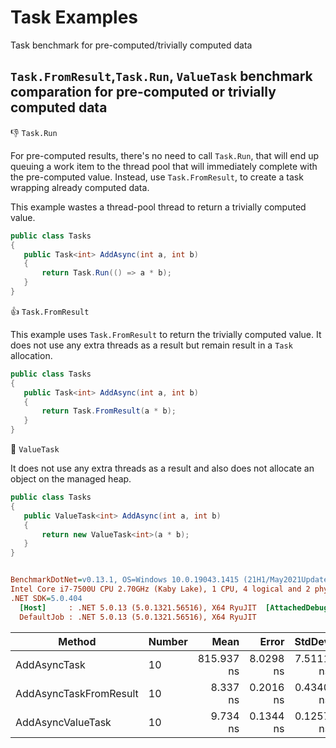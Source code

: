 # Task Examples
Task benchmark for pre-computed/trivially computed data
## `Task.FromResult`,`Task.Run`, `ValueTask` benchmark comparation for pre-computed or trivially computed data

:-1: `Task.Run` 


For pre-computed results, there's no need to call `Task.Run`, that will end up queuing a work item to the thread pool that will immediately complete with the pre-computed value. Instead, use `Task.FromResult`, to create a task wrapping already computed data.

This example wastes a thread-pool thread to return a trivially computed value.

```C#
public class Tasks
{
   public Task<int> AddAsync(int a, int b)
   {
       return Task.Run(() => a * b);
   }
}
```

:+1: `Task.FromResult`

This example uses `Task.FromResult` to return the trivially computed value. It does not use any extra threads as a result but remain result in a `Task` allocation.

```C#
public class Tasks
{
   public Task<int> AddAsync(int a, int b)
   {
       return Task.FromResult(a * b);
   }
}
```

:clap: `ValueTask`

It does not use any extra threads as a result and also does not allocate an object on the managed heap.

```C#
public class Tasks
{
   public ValueTask<int> AddAsync(int a, int b)
   {
       return new ValueTask<int>(a * b);
   }
}
```



``` ini

BenchmarkDotNet=v0.13.1, OS=Windows 10.0.19043.1415 (21H1/May2021Update)
Intel Core i7-7500U CPU 2.70GHz (Kaby Lake), 1 CPU, 4 logical and 2 physical cores
.NET SDK=5.0.404
  [Host]     : .NET 5.0.13 (5.0.1321.56516), X64 RyuJIT  [AttachedDebugger]
  DefaultJob : .NET 5.0.13 (5.0.1321.56516), X64 RyuJIT


```
|                 Method | Number |       Mean |     Error |    StdDev |  Gen 0 | Allocated |
|----------------------- |------- |-----------:|----------:|----------:|-------:|----------:|
|           AddAsyncTask |     10 | 815.937 ns | 8.0298 ns | 7.5111 ns | 0.0639 |     136 B |
| AddAsyncTaskFromResult |     10 |   8.337 ns | 0.2016 ns | 0.4340 ns | 0.0344 |      72 B |
|      AddAsyncValueTask |     10 |   9.734 ns | 0.1344 ns | 0.1257 ns |      - |         - |


